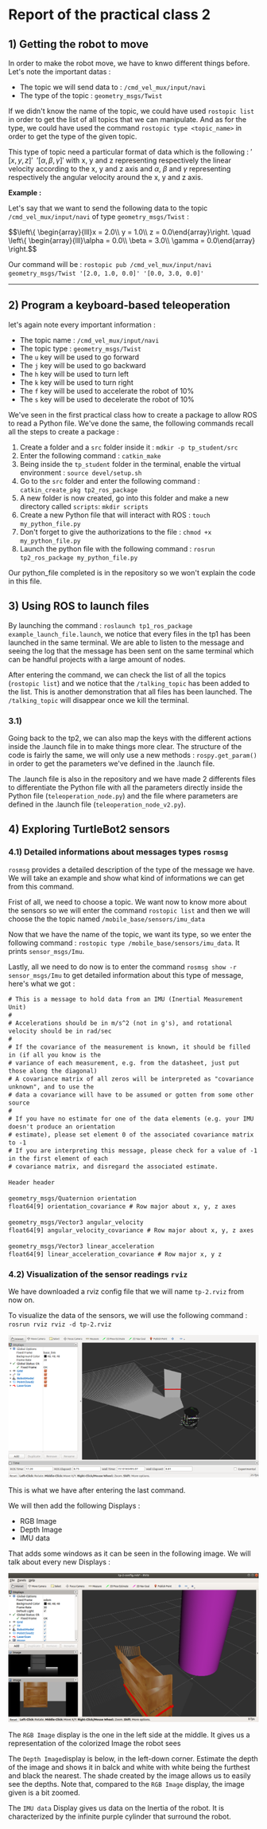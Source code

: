# Report of the practical class 2

## 1) Getting the robot to move

In order to make the robot move, we have to knwo different things before. Let's note the important datas :

- The topic we will send data to : `/cmd_vel_mux/input/navi`
- The type of the topic : `geometry_msgs/Twist`

If we didn't know the name of the topic, we could have used `rostopic list` in order to get the list of all topics that we can manipulate. And as for the type, we could have used the command `rostopic type <topic_name>` in order to get the type of the given topic.

This type of topic need a particular format of data which is the following : $'[x, y, z]'~~'[\alpha, \beta, \gamma]'$ with x, y and z representing respectively the linear velocity according to the x, y and z axis and $\alpha$, $\beta$ and $\gamma$ representing respectively the angular velocity around the x, y and z axis. 

**Example :**

Let's say that we want to send the following data to the topic `/cmd_vel_mux/input/navi` of type `geometry_msgs/Twist` :

$$\left\\{ \begin{array}{lll}x = 2.0\\\ y = 1.0\\\ z = 0.0\end{array}\right. \quad \left\\{ \begin{array}{lll}\alpha = 0.0\\\ \beta = 3.0\\\ \gamma = 0.0\end{array} \right.$$

Our command will be : `rostopic pub /cmd_vel_mux/input/navi geometry_msgs/Twist '[2.0, 1.0, 0.0]' '[0.0, 3.0, 0.0]'`

---

## 2) Program a keyboard-based teleoperation

let's again note every important information :

- The topic name : `/cmd_vel_mux/input/navi`
- The topic type : `geometry_msgs/Twist`
- The `u` key will be used to go forward
- The `j` key will be used to go backward
- The `h` key will be used to turn left
- The `k` key will be used to turn right
- The `f` key will be used to accelerate the robot of 10%
- The `s` key will be used to decelerate the robot of 10%

We've seen in the first practical class how to create a package to allow ROS to read a Python file.
We've done the same, the following commands recall all the steps to create a package :

1. Create a folder and a `src` folder inside it : `mdkir -p tp_student/src`
2. Enter the following command : `catkin_make`
3. Being inside the `tp_student` folder in the terminal, enable the virtual environment : `source devel/setup.sh`
4. Go to the `src` folder and enter the following command : `catkin_create_pkg tp2_ros_package`
5. A new folder is now created, go into this folder and make a new directory called `scripts`: `mkdir scripts`
6. Create a new Python file that will interact with ROS : `touch my_python_file.py`
7. Don't forget to give the authorizations to the file : `chmod +x my_python_file.py`
8. Launch the python file with the following command : `rosrun tp2_ros_package my_python_file.py`

Our python_file completed is in the repository so we won't explain the code in this file. 

## 3) Using ROS to launch files

By launching the command : `roslaunch tp1_ros_package example_launch_file.launch`, we notice that every files in the tp1 has been launched in the same terminal. We are able to listen to the message and seeing the log that the message has been sent on the same terminal which can be handful projects with a large amount of nodes.

After entering the command, we can check the list of all the topics (`rostopic list`) and we notice that the `/talking_topic` has been added to the list. This is another demonstration that all files has been launched. The `/talking_topic` will disappear once we kill the terminal.

### 3.1)

Going back to the tp2, we can also map the keys with the different actions inside the .launch file in to make things more clear.
The structure of the code is fairly the same, we will only use a new methods : `rospy.get_param()` in order to get the parameters we've defined in the .launch file.

The .launch file is also in the repository and we have made 2 differents files to differentiate the Python file with all the parameters directly inside the Python file (`teleoperation_node.py`) and the file where parameters are defined in the .launch file (`teleoperation_node_v2.py`).

## 4) Exploring TurtleBot2 sensors

### 4.1) Detailed informations about messages types `rosmsg`

`rosmsg` provides a detailed description of the type of the message we have. We will take an example and show what kind of informations we can get from this command.

Frist of all, we need to choose a topic. We want now to know more about the sensors so we will enter the command `rostopic list` and then we will choose the the topic named `/mobile_base/sensors/imu_data`

Now that we have the name of the topic, we want its type, so we enter the following command : `rostopic type /mobile_base/sensors/imu_data`. It prints `sensor_msgs/Imu`.

Lastly, all we need to do now is to enter the command `rosmsg show -r sensor_msgs/Imu` to get detailed information about this type of message, here's what we got :

~~~
# This is a message to hold data from an IMU (Inertial Measurement Unit)
#
# Accelerations should be in m/s^2 (not in g's), and rotational velocity should be in rad/sec
#
# If the covariance of the measurement is known, it should be filled in (if all you know is the 
# variance of each measurement, e.g. from the datasheet, just put those along the diagonal)
# A covariance matrix of all zeros will be interpreted as "covariance unknown", and to use the
# data a covariance will have to be assumed or gotten from some other source
#
# If you have no estimate for one of the data elements (e.g. your IMU doesn't produce an orientation 
# estimate), please set element 0 of the associated covariance matrix to -1
# If you are interpreting this message, please check for a value of -1 in the first element of each 
# covariance matrix, and disregard the associated estimate.

Header header

geometry_msgs/Quaternion orientation
float64[9] orientation_covariance # Row major about x, y, z axes

geometry_msgs/Vector3 angular_velocity
float64[9] angular_velocity_covariance # Row major about x, y, z axes

geometry_msgs/Vector3 linear_acceleration
float64[9] linear_acceleration_covariance # Row major x, y z
~~~

### 4.2) Visualization of the sensor readings `rviz`

We have downloaded a rviz config file that we will name `tp-2.rviz` from now on.

To visualize the data of the sensors, we will use the following command : `rosrun rviz rviz -d tp-2.rviz`

<img src="rviz_screenshot_1.png">

This is what we have after entering the last command. 

We will then add the following Displays :

- RGB Image
- Depth Image
- IMU data

That adds some windows as it can be seen in the following image. We will talk about every new Displays :

<img src="rviz_screenshot_2.png">

The `RGB Image` display is the one in the left side at the middle. It gives us a representation of the colorized Image the robot sees

The `Depth Image`display is below, in the left-down corner. Estimate the depth of the image and shows it in balck and white with white being the furthest and black the nearest. The shade created by the image allows us to easily see the depths. Note that, compared to the `RGB Image` display, the image given is a bit zoomed.

The `IMU data` Display gives us data on the Inertia of the robot. It is characterized by the infinite purple cylinder that surround the robot. 



